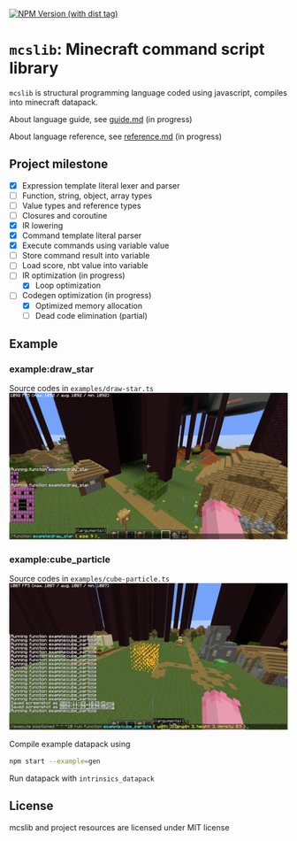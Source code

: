 [![NPM Version (with dist tag)](https://img.shields.io/npm/v/mcslib/latest)](https://www.npmjs.com/package/mcslib)
# `mcslib`: Minecraft command script library
`mcslib` is structural programming language coded using javascript, compiles into minecraft datapack.

About language guide, see [guide.md](./guide.md) (in progress)

About language reference, see [reference.md](./reference.md) (in progress)

## Project milestone
 - [x] Expression template literal lexer and parser
 - [ ] Function, string, object, array types
 - [ ] Value types and reference types
 - [ ] Closures and coroutine
 - [x] IR lowering
 - [x] Command template literal parser
 - [x] Execute commands using variable value
 - [ ] Store command result into variable
 - [ ] Load score, nbt value into variable
 - [ ] IR optimization (in progress)
   - [x] Loop optimization
 - [ ] Codegen optimization (in progress)
   - [x] Optimized memory allocation
   - [ ] Dead code elimination (partial)

## Example
### example:draw_star
Source codes in `examples/draw-star.ts`
![Draw star example preview](./assets/draw_star.png)

### example:cube_particle
Source codes in `examples/cube-particle.ts`
![Cube particle example preview](./assets/cube_particle.png)

Compile example datapack using
```bash
npm start --example=gen
```
Run datapack with `intrinsics_datapack`

## License
mcslib and project resources are licensed under MIT license
